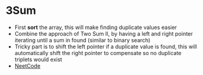 # 3Sum
* First **sort** the array, this will make finding duplicate values easier
* Combine the approach of Two Sum II, by having a left and right pointer iterating until a sum in found (similar to binary search)
* Tricky part is to shift the left pointer if a duplicate value is found, this will automatically shift the right pointer to compensate so no duplicate triplets would exist
* [NeetCode](https://www.youtube.com/watch?v=jzZsG8n2R9A)